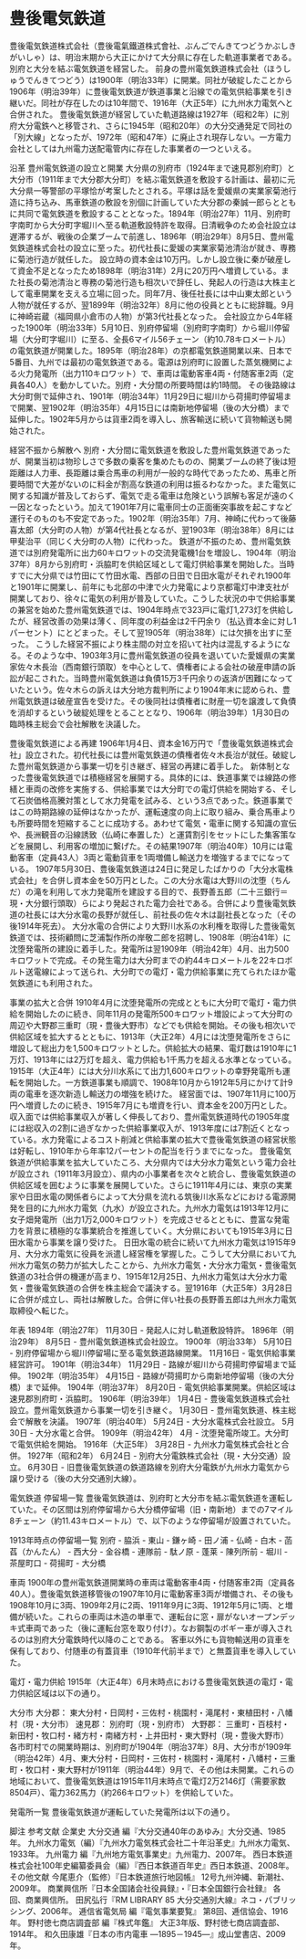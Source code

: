 # 豊後電気鉄道

豊後電気鉄道株式会社（豊後電氣鐵道株式會社、ぶんごでんきてつどうかぶしきがいしゃ）は、明治末期から大正にかけて大分県に存在した軌道事業者である。別府と大分を結ぶ電気鉄道を経営した。
前身の豊州電気鉄道株式会社（ほうしゅうでんきてつどう）は1900年（明治33年）に開業。同社が破綻したことから1906年（明治39年）に豊後電気鉄道が鉄道事業と沿線での電気供給事業を引き継いだ。同社が存在したのは10年間で、1916年（大正5年）に九州水力電気へと合併された。
豊後電気鉄道が経営していた軌道路線は1927年（昭和2年）に別府大分電鉄へと移管され、さらに1945年（昭和20年）の大分交通発足で同社の「別大線」となったが、1972年（昭和47年）に廃止され現存しない。一方電力会社としては九州電力送配電管内に存在した事業者の一つといえる。

沿革
豊州電気鉄道の設立と開業
大分県の別府市（1924年まで速見郡別府町）と大分市（1911年まで大分郡大分町）を結ぶ電気鉄道を敷設する計画は、最初に元大分県一等警部の平塚恰が考案したとされる。平塚は話を愛媛県の実業家菊池行造に持ち込み、馬車鉄道の敷設を別個に計画していた大分郡の秦誠一郎らとともに共同で電気鉄道を敷設することとなった。1894年（明治27年）11月、別府町字南町から大分町字堀川へ至る軌道敷設特許を取得。日清戦争のため会社設立は遅滞するが、戦後の企業ブームで前進し、1896年（明治29年）8月5日、豊州電気鉄道株式会社の設立に至った。初代社長に愛媛の実業家菊池清治が就き、専務に菊池行造が就任した。
設立時の資本金は10万円。しかし設立後に秦が破産して資金不足となったため1898年（明治31年）2月に20万円へ増資している。また社長の菊池清治と専務の菊池行造も相次いで辞任し、発起人の行造は大株主として電車開業を支える立場に回った。同年7月、後任社長には中山東太郎という人物が就任するが、翌1899年（明治32年）8月に他の役員とともに総辞職。9月に神崎岩蔵（福岡県小倉市の人物）が第3代社長となった。
会社設立から4年経った1900年（明治33年）5月10日、別府停留場（別府町字南町）から堀川停留場（大分町字堀川）に至る、全長6マイル56チェーン（約10.78キロメートル）の電気鉄道が開業した。1895年（明治28年）の京都電気鉄道開業以来、日本で5番目、九州では最初の電気鉄道である。電源は別府町に設置した蒸気機関による火力発電所（出力110キロワット）で、車両は電動客車4両・付随客車2両（定員各40人）を動かしていた。別府・大分間の所要時間は約1時間。
その後路線は大分町側で延伸され、1901年（明治34年）11月29日に堀川から荷揚町停留場まで開業、翌1902年（明治35年）4月15日には南新地停留場（後の大分橋）まで延伸した。1902年5月からは貨車2両を導入し、旅客輸送に続いて貨物輸送も開始された。

経営不振から解散へ
別府・大分間に電気鉄道を敷設した豊州電気鉄道であったが、開業当初は物珍しさで多数の乗客を集めたものの、開業ブームの終了後は短距離は人力車、長距離は乗合馬車の利用が一般的な時代であったため、馬車と所要時間で大差がないのに料金が割高な鉄道の利用は振るわなかった。また電気に関する知識が普及しておらず、電気で走る電車は危険という誤解も客足が遠のく一因となったという。加えて1901年7月に電車同士の正面衝突事故を起こすなど運行そのものも不安定であった。1902年（明治35年）7月、神崎に代わって後藤喜太郎（大分町の人物）が第4代社長となるが、翌1903年（明治38年）8月には甲斐治平（同じく大分町の人物）に代わった。
鉄道が不振のため、豊州電気鉄道では別府発電所に出力60キロワットの交流発電機1台を増設し、1904年（明治37年）8月から別府町・浜脇町を供給区域として電灯供給事業を開始した。当時すでに大分県では竹田にて竹田水電、西部の日田で日田水電がそれぞれ1900年と1901年に開業し、前年にも北部の中津で火力発電により京都電灯中津支社が開業しており、徐々に電気の利用が普及していた。こうした状況の中で供給事業の兼営を始めた豊州電気鉄道では、1904年時点で323戸に電灯1,273灯を供給したが、経営改善の効果は薄く、同年度の利益金は2千円余り（払込資本金に対し1パーセント）にとどまった。そして翌1905年（明治38年）には欠損を出すに至った。
こうした経営不振により株主間の対立を招いて社内は混乱するようになる。そのような中、1903年3月に豊州電気鉄道の役員を退いていた愛媛県の実業家佐々木長治（西南銀行頭取）を中心として、債権者による会社の破産申請の訴訟が起こされた。当時豊州電気鉄道は負債15万3千円余りの返済が困難になっていたという。佐々木らの訴えは大分地方裁判所により1904年末に認められ、豊州電気鉄道は破産宣告を受けた。その後同社は債権者に財産一切を譲渡して負債を消却するという破綻処理をとることとなり、1906年（明治39年）1月30日の臨時株主総会で会社解散を決議した。

豊後電気鉄道による再建
1906年1月4日、資本金16万円で「豊後電気鉄道株式会社」設立された。初代社長には豊州電気鉄道の債権者佐々木長治が就任。破綻した豊州電気鉄道から事業一切を引き継ぎ、経営の再建に着手した。
新体制となった豊後電気鉄道では積極経営を展開する。具体的には、鉄道事業では線路の修繕と車両の改修を実施する、供給事業では大分町での電灯供給を開始する、そして石炭価格高騰対策として水力発電を試みる、という3点であった。鉄道事業ではこの時期路線の延伸はなかったが、運転速度の向上に取り組み、乗合馬車よりも所要時間を短縮することに成功する。あわせて電気・電車に関する知識の宣伝や、長洲観音の沿線誘致（仏崎に奉置した）と運賃割引をセットにした集客策などを展開し、利用客の増加に繋げた。その結果1907年（明治40年）10月には電動客車（定員43人）3両と電動貨車を1両増備し輸送力を増強するまでになっている。
1907年5月30日、豊後電気鉄道は24日に発足したばかりの「大分水電株式会社」を合併し資本金を50万円とした。この大分水電は大野川の沈堕（ちんだ）の滝を利用して水力発電所を建設する目的で、長野善五郎（二十三銀行＝現・大分銀行頭取）らにより発起された電力会社である。合併により豊後電気鉄道の社長には大分水電の長野が就任し、前社長の佐々木は副社長となった（その後1914年死去）。
大分水電の合併により大野川水系の水利権を取得した豊後電気鉄道では、技術顧問に芝浦製作所の岸敬二郎を招聘し、1908年（明治41年）に沈堕発電所の建設に着手した。発電所は翌1909年（明治42年）4月、出力500キロワットで完成。その発生電力は大分町までの約44キロメートルを22キロボルト送電線によって送られ、大分町での電灯・電力供給事業に充てられたほか電気鉄道にも利用された。

事業の拡大と合併
1910年4月に沈堕発電所の完成とともに大分町で電灯・電力供給を開始したのに続き、同年11月の発電所500キロワット増設によって大分町の周辺や大野郡三重町（現・豊後大野市）などでも供給を開始。その後も相次いで供給区域を拡大するとともに、1913年（大正2年）4月には沈堕発電所をさらに増設して総出力を1,500キロワットとした。供給拡大の結果、電灯数は1910年に1万灯、1913年には2万灯を超え、電力供給も1千馬力を超える水準となっている。1915年（大正4年）には大分川水系にて出力1,600キロワットの幸野発電所も運転を開始した。一方鉄道事業も順調で、1908年10月から1912年5月にかけて計9両の電車を逐次新造し輸送力の増強を続けた。
経営面では、1907年11月に100万円へ増資したのに続き、1915年7月にも増資を行い、資本金を200万円とした。収入面では供給事業収入が著しく伸長しており、豊州電気鉄道時代の1905年度には総収入の2割に過ぎなかった供給事業収入が、1913年度には7割近くとなっている。水力発電によるコスト削減と供給事業の拡大で豊後電気鉄道の経営状態は好転し、1910年から年率12パーセントの配当を行うまでになった。
豊後電気鉄道が供給事業を拡大していたころ、大分県内では大分水力電気という電力会社が設立され（1911年3月設立）、県内の小事業者を次々と統合し、豊後電気鉄道の供給区域を囲むように事業を展開していた。さらに1911年4月には、東京の実業家や日田水電の関係者らによって大分県を流れる筑後川水系などにおける電源開発を目的に九州水力電気（九水）が設立された。九州水力電気は1913年12月に女子畑発電所（出力1万2,000キロワット）を完成させるとともに、豊富な発電力を背景に積極的な事業統合を推進していく。大分県においても1915年3月に日田水電から事業を譲り受けた。
日田水電の統合に続いて九州水力電気は1915年9月、大分水力電気に役員を派遣し経営権を掌握した。こうして大分県において九州水力電気の勢力が拡大したことから、九州水力電気・大分水力電気・豊後電気鉄道の3社合併の機運が高まり、1915年12月25日、九州水力電気は大分水力電気・豊後電気鉄道の合併を株主総会で議決する。翌1916年（大正5年）3月28日に合併が成立し、両社は解散した。合併に伴い社長の長野善五郎は九州水力電気取締役へ転じた。

年表
1894年（明治27年）
11月30日 - 発起人に対し軌道敷設特許。
1896年（明治29年）
8月5日 - 豊州電気鉄道株式会社設立。
1900年（明治33年）
5月10日 - 別府停留場から堀川停留場に至る電気鉄道路線開業。
11月16日 - 電気供給事業経営許可。
1901年（明治34年）
11月29日 - 路線が堀川から荷揚町停留場まで延伸。
1902年（明治35年）
4月15日 - 路線が荷揚町から南新地停留場（後の大分橋）まで延伸。
1904年（明治37年）
8月20日 - 電気供給事業開業。供給区域は速見郡別府町・浜脇町。
1906年（明治39年）
1月4日 - 豊後電気鉄道株式会社設立。豊州電気鉄道から事業一切を引き継ぐ。
1月30日 - 豊州電気鉄道、株主総会で解散を決議。
1907年（明治40年）
5月24日 - 大分水電株式会社設立。
5月30日 - 大分水電と合併。
1909年（明治42年）
4月 - 沈堕発電所竣工。大分町で電気供給を開始。
1916年（大正5年）
3月28日 - 九州水力電気株式会社と合併。
1927年（昭和2年）
6月24日 - 別府大分電鉄株式会社（現・大分交通）設立。
6月30日 - 旧豊後電気鉄道の鉄道路線を別府大分電鉄が九州水力電気から譲り受ける（後の大分交通別大線）。

電気鉄道
停留場一覧
豊後電気鉄道は、別府町と大分市を結ぶ電気鉄道を運転していた。その区間は別府停留場から大分橋停留場（旧・南新地）までの7マイル8チェーン（約11.43キロメートル）で、以下のような停留場が設置されていた。

1913年時点の停留場一覧
別府 - 脇浜 - 東山 - 鎌ヶ崎 - 田ノ浦 - 仏崎 - 白木 - 菡萏（かんたん） - 西大分 - 金谷橋 - 連隊前 - 駄ノ原 - 蓬莱 - 陳列所前 - 堀川 - 茶屋町口 - 荷揚町 - 大分橋

車両
1900年の豊州電気鉄道開業時の車両は電動客車4両・付随客車2両（定員各40人）。豊後電気鉄道移管後の1907年10月に電動客車3両が増備され、その後も1908年10月に3両、1909年2月に2両、1911年9月に3両、1912年5月に1両、と増備が続いた。これらの車両は木造の単車で、運転台に窓・扉がないオープンデッキ式車両であった（後に運転台窓を取り付け）。なお鋼製のボギー車が導入されるのは別府大分電鉄時代以降のことである。
客車以外にも貨物輸送用の貨車を保有しており、付随車の有蓋貨車（1910年代前半まで）と無蓋貨車を導入していた。

電灯・電力供給
1915年（大正4年）6月末時点における豊後電気鉄道の電灯・電力供給区域は以下の通り。

大分市
大分郡：
東大分村・日岡村・三佐村・桃園村・滝尾村・東植田村・八幡村（現・大分市）
速見郡：
別府町（現・別府市）
大野郡：
三重町・百枝村・新田村・牧口村・緒方村・南緒方村・上井田村・東大野村（現・豊後大野市）
各市町村での開業時期は、別府町が1904年（明治37年）8月、大分市が1909年（明治42年）4月、東大分村・日岡村・三佐村・桃園村・滝尾村・八幡村・三重町・牧口村・東大野村が1911年（明治44年）9月で、その他は未開業。これらの地域において、豊後電気鉄道は1915年11月末時点で電灯2万2146灯（需要家数8504戸）、電力362馬力（約266キロワット）を供給していた。

発電所一覧
豊後電気鉄道が運転していた発電所は以下の通り。

脚注
参考文献
企業史
大分交通 編『大分交通40年のあゆみ』大分交通、1985年。 
九州水力電気（編）『九州水力電気株式会社二十年沿革史』九州水力電気、1933年。 
九州電力 編『九州地方電気事業史』九州電力、2007年。 
西日本鉄道株式会社100年史編纂委員会（編）『西日本鉄道百年史』西日本鉄道、2008年。 
その他文献
今尾恵介（監修）『日本鉄道旅行地図帳』 12号九州沖縄、新潮社、2009年。 
商業興信所『日本全国諸会社役員録』・『日本全国銀行会社録』 各回、商業興信所。 
田尻弘行『RM LIBRARY 85 大分交通別大線』ネコ・パブリッシング、2006年。 
逓信省電気局 編『電気事業要覧』 第8回、逓信協会、1916年。 
野村徳七商店調査部 編『株式年鑑』 大正3年版、野村徳七商店調査部、1914年。 
和久田康雄『日本の市内電車 ―1895－1945―』成山堂書店、2009年。